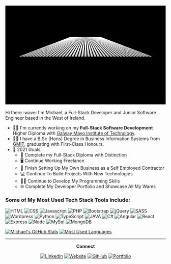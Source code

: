 <p align="center">
<img src="assets/logo2.gif" alt="Hey there! I'm Michael" height="310px" width="850px">
</p>
Hi there :wave: I'm Michael, a Full-Stack Developer and Junior Software Engineer based in the West of Ireland.

- :man_teacher: I'm currently working on my **Full-Stack Software Development** Higher Diploma with [Galway Mayo Institute of Technology](https://gmit.ie/ "GMIT Homepage").
- :man_student: I have a B.Sc (Hons) Degree in Business Information Systems from [GMIT](https://gmit.ie/ "GMIT Homepage"), graduating with First-Class Honours. 
- :goal_net: 2021 Goals:
    - :scroll: Complete my Full-Stack Diploma with Distinction
    - :desktop_computer: Continue Working Freelance
    - :briefcase: Finish Setting Up My Own Business as a Self Employed Contractor	
    - :computer: Continue To Build Projects With New Technologies	
    - :man_technologist: Continue to Develop My Programming Skills
    - :globe_with_meridians: Complete My Developer Portfolio and Showcase All My Wares

### Some of My Most Used Tech Stack Tools Include:
![HTML](https://img.shields.io/static/v1?label=HTML&labelColor=1c1c1a&message=5&style=for-the-badge&color=E34F26&logo=html5)
![CSS](https://img.shields.io/static/v1?label=CSS&labelColor=1c1c1a&message=3&style=for-the-badge&color=1572B6&logo=css3&logoColor=1572B6)
![Javascript](https://img.shields.io/static/v1?label=Javascript&labelColor=1c1c1a&message=%20&style=for-the-badge&color=1c1c1a&logo=javascript)
![PHP](https://img.shields.io/static/v1?label=PHP&labelColor=1c1c1a&message=%20&style=for-the-badge&color=1c1c1a&logo=php)
![Bootstrap](https://img.shields.io/static/v1?label=Bootstrap&labelColor=1c1c1a&message=5&style=for-the-badge&color=5B4282&logo=bootstrap&logoColor=5B4282)
![jQuery](https://img.shields.io/static/v1?label=jQuery&labelColor=1c1c1a&message=%20&style=for-the-badge&color=1c1c1a&logo=jquery&logoColor=0868AC)
![SASS](https://img.shields.io/static/v1?label=SASS&labelColor=1c1c1a&message=%20&style=for-the-badge&color=1c1c1a&logo=sass)
![Wordpress](https://img.shields.io/static/v1?label=Wordpress&labelColor=1c1c1a&message=%20&style=for-the-badge&color=1c1c1a&logo=wordpress&logoColor=0868AC)
![Python](https://img.shields.io/static/v1?label=Python&labelColor=1c1c1a&message=%20&style=for-the-badge&color=1c1c1a&logo=python&logoColor=FFD845)
![TypeScript](https://img.shields.io/static/v1?label=TypeScript&labelColor=1c1c1a&message=%20&style=for-the-badge&color=1c1c1a&logo=TYPESCRIPT)
![JAVA](https://img.shields.io/static/v1?label=JAVA&labelColor=1c1c1a&message=%20&style=for-the-badge&color=1c1c1a&logo=java&logoColor=EA2D2E)
![C#](https://img.shields.io/static/v1?label=C%20Sharp&labelColor=1c1c1a&message=%20&style=for-the-badge&color=1c1c1a&logo=c-sharp&logoColor=9B4F96)
![Angular](https://img.shields.io/static/v1?label=Angular&labelColor=1c1c1a&message=%20&style=for-the-badge&color=1c1c1a&logo=angular&logoColor=C4473A)
![React](https://img.shields.io/static/v1?label=React&labelColor=1c1c1a&message=%20&style=for-the-badge&color=1c1c1a&logo=react&logoColor=61DAFB)
![Express](https://img.shields.io/static/v1?label=Express&labelColor=1c1c1a&message=%20&style=for-the-badge&color=1c1c1a&logo=express&logoColor=00000)
![Node](https://img.shields.io/static/v1?label=Node&labelColor=1c1c1a&message=%20&style=for-the-badge&color=1c1c1a&logo=node.js&logoColor=83CD29)
![MySql](https://img.shields.io/static/v1?label=mysql&labelColor=1c1c1a&message=%20&style=for-the-badge&color=1c1c1a&logo=mysql)
![MongoDB](https://img.shields.io/static/v1?label=mongodb&labelColor=1c1c1a&message=%20&style=for-the-badge&color=1c1c1a&logo=mongodb)

[![Michael's GitHub Stats](https://github-readme-stats.vercel.app/api?username=mogrady-professional&show_icons=true&theme=dark&hide=issues)](https://github.com/mogrady-professional/github-readme-stats)
[![Most Used Languages](https://github-readme-stats.vercel.app/api/top-langs/?username=mogrady-professional&show_icons=true&theme=dark&layout=compact&langs_count=10)](https://github.com/mogrady-professional/github-readme-stats)

<hr>
<p align="center">
    <strong>Connect</strong>
    <p align="center">
	    <a href="https://www.linkedin.com/in/mogrady-professional/"><img alt="LinkedIn" src="https://img.shields.io/static/v1?label=LinkedIn&labelColor=6F7071&message=%20&style=social&logo=linkedin"/></a>
	    <a href="https://codepen.io/mog-dev"><img alt="Website" src="https://img.shields.io/static/v1?label=CodePen&labelColor=6F7071&message=%20&style=social&logo=codepen"/></a>
	    <a href="https://github.com/mogrady-professional/"><img alt="GitHub" src="https://img.shields.io/static/v1?label=GitHub&labelColor=6F7071&message=%20&style=social&logo=github"/></a>
	    <a href="http://www.michaelogrady.net/"><img alt="Portfolio" src="https://img.shields.io/static/v1?label=Portfolio&labelColor=6F7071&message=%20&style=social&logo=appveyor&logoColor=18d26e"/></a>
    </p>
</p>

<!-- 
### Web Development:
### Tech I use: 
![VSCode](https://img.shields.io/static/v1?label=VSCode&labelColor=6F7071&message=1.53-insider&style=for-the-badge&color=24bfa5&logo=visual-studio)
![Github](https://img.shields.io/static/v1?label=GitHub&labelColor=6F7071&message=Michael&style=for-the-badge&color=73427A&logo=github)
-->


